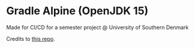 # Gradle Alpine (OpenJDK 15)
Made for CI/CD for a semester project @ University of Southern Denmark

Credits to [this repo](https://github.com/hipposareevil/alpine-gradle).